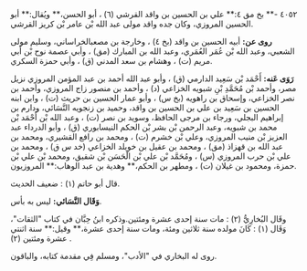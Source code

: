٤٠٥٢ -** بخ مق ٤:** علي بن الحسين بن واقد القرشي (٦) ، أبو الحسن،** ويُقال:** أبو الحسين المروزي، وكان جده واقد مولى عبد الله بْن عامر بْن كريز القرشي.

**روى عن:** أبيه الحسين بن واقد (بخ ٤) ، وخارجة بن مصعبالخراساني، وسليم مولى الشعبي، وعبد الله بْن عُمَر العُمَري، وعبد الله بن المبارك (مق) ، وأبي عصمة نوح بْن أَبي مريم (ت) ، وهشام بن سعد المدني (ق) ، وأبي حمزة السكري.

**رَوَى عَنه:** أَحْمَد بْن سَعِيد الدارمي (ق) ، وأبو عبد الله أحمد بن عبد المؤمن المروزي نزيل مصر، وأحمد بْن مُحَمَّدِ بْنِ شبويه الخزاعي (د) ، وأحمد بن منصور زاج المروزي، وأحمد بن نصر الخزاعي، وإسحاق بن راهويه (بخ س) ، وأبو عمار الحسين بن حريث (ت) ، وابن ابنه الحسين بن سَعِيد بن علي بن الحسين بن واقد، وحميد بن زنجويه النَّسَائي، ودارم بن إبراهيم البجلي، ورجاء بن مرجى الحافظ، وسويد بن نصر (ت) ، وعبد الله بْن أَحْمَد بْن محمد بن شبويه، وعبد الرحمن بْن بشر بْن الحكم النيسابوري (ق) ، وأبو الدرداء عبد العزيز بْن منيب المروزي، وعلي بْن خشرم (ت) ، ومحمد بن رافع القشيري، ومحمد بن عبد الله بن قهزاذ (مق) ، ومحمد بن عقيل بن خويلد الخزاعي (خد س ق) ، ومحمد بن علي بْن حرب المروزي (س) ، ومُحَمَّد بْن علي بْن الْحَسَن بْن شقيق، ومحمد بْن علي بْن حمزة، ومحمود بن غيلان (ت) ، ومطهر بن الحكم،** وهدية بن عبد الوهاب:** المروزيون.

قال أبو حاتم (١) : ضعيف الحديث.

**وَقَال النَّسَائي:** ليس به بأس.

وقَال البُخارِيُّ (٢) : مات سنة إحدى عشرة ومئتين.وذكره ابنُ حِبَّان في كتاب "الثقات"، وَقَال (١) : كَانَ مولده سنة ثلاثين ومئة، ومات سنة إحدى عشرة،** وقيل:** سنة اثنتي عشرة ومئتين (٢) .

روى له البخاري في "الأدب"، ومسلم فِي مقدمة كتابه، والباقون.